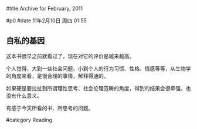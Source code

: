 #title Archive for February, 2011

#p0
#date 11年2月10日 周四 01:55

## 自私的基因

这本书很早之前就看过了，现在对它的评价是越来越高。

个人觉得，大到一些社会问题，小到个人的行为习惯、性格、情感等等，从生物学
的角度来看，是很合理的事情，解释得通的。

如果硬是要拉扯到所谓理性思考、社会伦理范畴的角度，得到的结果会很牵强，也
没有什么意义。

有感于今天所看的书、所思考的问题。

#category Reading

<!-- date: 2011-02-10T01:55:00+0800 -->



